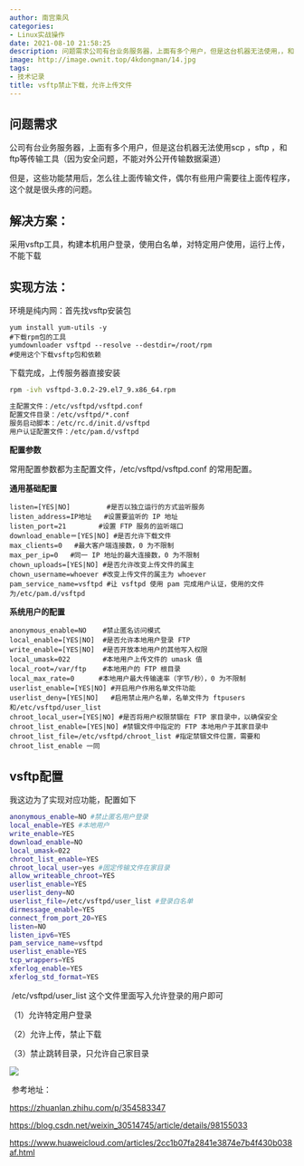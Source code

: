 ```yaml
---
author: 南宫乘风
categories:
- Linux实战操作
date: 2021-08-10 21:58:25
description: 问题需求公司有台业务服务器，上面有多个用户，但是这台机器无法使用，，和等传输工具因为安全问题，不能对外公开传输数据渠道但是，这些功能禁用后，怎么往上面传输文件，偶尔有些用户需要往上面传程序，这个就是很。。。。。。。
image: http://image.ownit.top/4kdongman/14.jpg
tags:
- 技术记录
title: vsftp禁止下载，允许上传文件
---
```


<!--more-->

## 问题需求

公司有台业务服务器，上面有多个用户，但是这台机器无法使用scp ，sftp ，和ftp等传输工具（因为安全问题，不能对外公开传输数据渠道）

但是，这些功能禁用后，怎么往上面传输文件，偶尔有些用户需要往上面传程序，这个就是很头疼的问题。

## 解决方案：

采用vsftp工具，构建本机用户登录，使用白名单，对特定用户使用，运行上传，不能下载

## 实现方法：

环境是纯内网：首先找vsftp安装包

```
yum install yum-utils -y
#下载rpm包的工具
yumdownloader vsftpd --resolve --destdir=/root/rpm
#使用这个下载vsftp包和依赖
```

下载完成，上传服务器直接安装

```bash
rpm -ivh vsftpd-3.0.2-29.el7_9.x86_64.rpm
```

```bash
主配置文件：/etc/vsftpd/vsftpd.conf
配置文件目录：/etc/vsftpd/*.conf
服务启动脚本：/etc/rc.d/init.d/vsftpd
用户认证配置文件：/etc/pam.d/vsftpd
```

**配置参数**

常用配置参数都为主配置文件，/etc/vsftpd/vsftpd.conf 的常用配置。

**通用基础配置**

```
listen=[YES|NO]         #是否以独立运行的方式监听服务
listen_address=IP地址   #设置要监听的 IP 地址
listen_port=21        #设置 FTP 服务的监听端口
download_enable＝[YES|NO] #是否允许下载文件
max_clients=0   #最大客户端连接数，0 为不限制
max_per_ip=0   #同一 IP 地址的最大连接数，0 为不限制
chown_uploads=[YES|NO] #是否允许改变上传文件的属主
chown_username=whoever #改变上传文件的属主为 whoever
pam_service_name=vsftpd #让 vsftpd 使用 pam 完成用户认证，使用的文件为/etc/pam.d/vsftpd
```

**系统用户的配置**

```
anonymous_enable=NO    #禁止匿名访问模式
local_enable=[YES|NO]  #是否允许本地用户登录 FTP
write_enable=[YES|NO]  #是否开放本地用户的其他写入权限
local_umask=022        #本地用户上传文件的 umask 值
local_root=/var/ftp    #本地用户的 FTP 根目录
local_max_rate=0      #本地用户最大传输速率（字节/秒），0 为不限制
userlist_enable=[YES|NO] #开启用户作用名单文件功能
userlist_deny=[YES|NO]   #启用禁止用户名单，名单文件为 ftpusers 和/etc/vsftpd/user_list
chroot_local_user=[YES|NO] #是否将用户权限禁锢在 FTP 家目录中，以确保安全
chroot_list_enable=[YES|NO] #禁锢文件中指定的 FTP 本地用户于其家目录中
chroot_list_file=/etc/vsftpd/chroot_list #指定禁锢文件位置，需要和 chroot_list_enable 一同
```

## vsftp配置

我这边为了实现对应功能，配置如下

```bash
anonymous_enable=NO #禁止匿名用户登录
local_enable=YES #本地用户
write_enable=YES
download_enable=NO
local_umask=022
chroot_list_enable=YES
chroot_local_user=yes #固定传输文件在家目录
allow_writeable_chroot=YES
userlist_enable=YES
userlist_deny=NO
userlist_file=/etc/vsftpd/user_list #登录白名单
dirmessage_enable=YES
connect_from_port_20=YES
listen=NO
listen_ipv6=YES
pam_service_name=vsftpd
userlist_enable=YES
tcp_wrappers=YES
xferlog_enable=YES
xferlog_std_format=YES
```

 /etc/vsftpd/user\_list 这个文件里面写入允许登录的用户即可

（1）允许特定用户登录

（2）允许上传，禁止下载

（3）禁止跳转目录，只允许自己家目录

![](http://image.ownit.top/csdn/20210810215742972.png)

 参考地址：

<https://zhuanlan.zhihu.com/p/354583347>

<https://blog.csdn.net/weixin_30514745/article/details/98155033>

<https://www.huaweicloud.com/articles/2cc1b07fa2841e3874e7b4f430b038af.html>
